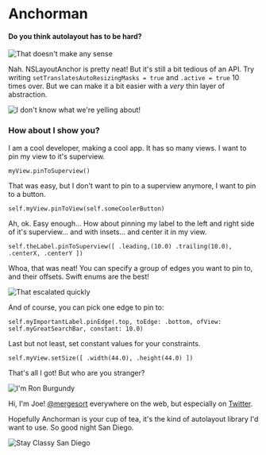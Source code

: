 # Anchorman

#### Do you think autolayout has to be hard?

![That doesn't make any sense](https://github.com/mergesort/anchorman/blob/master/gifs/doesnt_make_sense.gif)

Nah. NSLayoutAnchor is pretty neat! But it's still a bit tedious of an API. Try writing `setTranslatesAutoResizingMasks = true` and `.active = true` 10 times over. But we can make it a bit easier with a *very* thin layer of abstraction.

![I don't know what we're yelling about!](https://github.com/mergesort/anchorman/blob/master/gifs/yelling.gif)

### How about I show you?

I am a cool developer, making a cool app. It has so many views. I want to pin my view to it's superview.

```
myView.pinToSuperview()
```

That was easy, but I don't want to pin to a superview anymore, I want to pin to a button.

```
self.myView.pinToView(self.someCoolerButton)
```

Ah, ok. Easy enough… How about pinning my label to the left and right side of it's superview… and with insets… and center it in my view.

```
self.theLabel.pinToSuperview([ .leading,(10.0) .trailing(10.0), .centerX, .centerY ])
```

Whoa, that was neat! You can specify a group of edges you want to pin to, and their offsets. Swift enums are the best!

![That escalated quickly](https://github.com/mergesort/anchorman/blob/master/gifs/escalated_quickly.gif)

And of course, you can pick one edge to pin to:

```
self.myImportantLabel.pinEdge(.top, toEdge: .bottom, ofView: self.myGreatSearchBar, constant: 10.0)
```

Last but not least, set constant values for your 
constraints.

```
self.myView.setSize([ .width(44.0), .height(44.0) ])
```

That's all I got! But who are you stranger?

![I'm Ron Burgundy](https://github.com/mergesort/anchorman/blob/master/gifs/im_ron_burgundy.gif)

Hi, I'm Joe! [@mergesort](http://fabisevi.ch) everywhere on the web, but especially on [Twitter](https://twitter.com/mergesort).

Hopefully Anchorman is your cup of tea, it's the kind of autolayout library I'd want to use. So good night San Diego.

![Stay Classy San Diego](https://github.com/mergesort/anchorman/blob/master/gifs/stay_classy.gif)